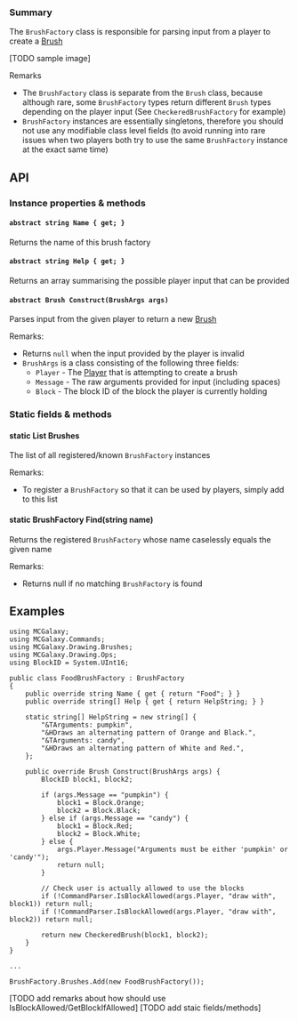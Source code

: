 ### Summary

The `BrushFactory` class is responsible for parsing input from a player to create a [Brush](/Drawing/Brush.md)

[TODO sample image]

Remarks
- The `BrushFactory` class is separate from the `Brush` class, because although rare,
  some `BrushFactory` types return different `Brush` types depending on the player input (See `CheckeredBrushFactory` for example)
- `BrushFactory` instances are essentially singletons, therefore you should not use any modifiable class level fields 
  (to avoid running into rare issues when two players both try to use the same `BrushFactory` instance at the exact same time)

## API

### Instance properties & methods

#### `abstract string Name { get; }`

Returns the name of this brush factory

#### `abstract string Help { get; }`

Returns an array summarising the possible player input that can be provided

#### `abstract Brush Construct(BrushArgs args)`

Parses input from the given player to return a new [Brush](/Drawing/Brush.md)

Remarks:
- Returns `null` when the input provided by the player is invalid
- `BrushArgs` is a class consisting of the following three fields:
	* `Player` - The [Player](/Player/Player.md) that is attempting to create a brush
	* `Message` - The raw arguments provided for input (including spaces)
	* `Block` - The block ID of the block the player is currently holding
	
### Static fields & methods

#### static List<BrushFactory> Brushes

The list of all registered/known `BrushFactory` instances

Remarks:
- To register a `BrushFactory` so that it can be used by players, simply add to this list

#### static BrushFactory Find(string name)

Returns the registered `BrushFactory` whose name caselessly equals the given name

Remarks:
- Returns null if no matching `BrushFactory` is found

## Examples

```CSharp
using MCGalaxy;
using MCGalaxy.Commands;
using MCGalaxy.Drawing.Brushes;
using MCGalaxy.Drawing.Ops;
using BlockID = System.UInt16;

public class FoodBrushFactory : BrushFactory
{
	public override string Name { get { return "Food"; } }
	public override string[] Help { get { return HelpString; } }
	
	static string[] HelpString = new string[] {
		"&TArguments: pumpkin",
		"&HDraws an alternating pattern of Orange and Black.",
		"&TArguments: candy",
		"&HDraws an alternating pattern of White and Red.",
	};
	
	public override Brush Construct(BrushArgs args) {
		BlockID block1, block2;
		
		if (args.Message == "pumpkin") {
			block1 = Block.Orange;
			block2 = Block.Black;
		} else if (args.Message == "candy") {
			block1 = Block.Red;
			block2 = Block.White;
		} else {
			args.Player.Message("Arguments must be either 'pumpkin' or 'candy'");
			return null;
		}

		// Check user is actually allowed to use the blocks
		if (!CommandParser.IsBlockAllowed(args.Player, "draw with", block1)) return null;
		if (!CommandParser.IsBlockAllowed(args.Player, "draw with", block2)) return null;
		
		return new CheckeredBrush(block1, block2);
	}
}

...

BrushFactory.Brushes.Add(new FoodBrushFactory());
```

[TODO add remarks about how should use IsBlockAllowed/GetBlockIfAllowed]
[TODO add staic fields/methods]
